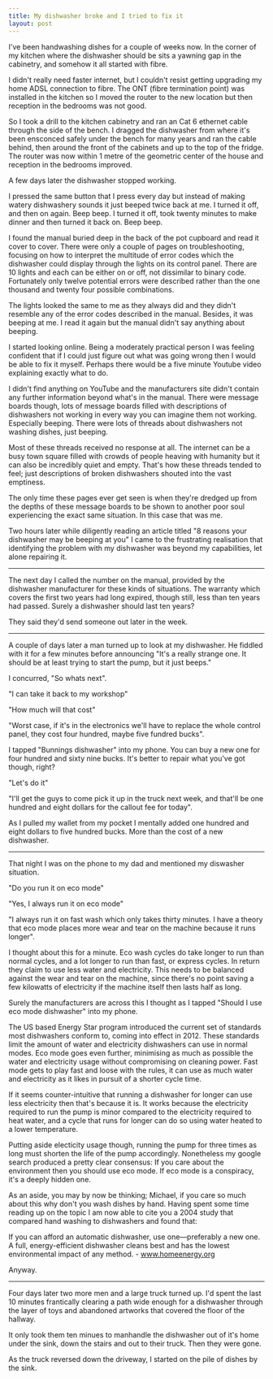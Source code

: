 ```yaml
---
title: My dishwasher broke and I tried to fix it
layout: post
---
```


I've been handwashing dishes for a couple of weeks now. In the corner of my kitchen where the dishwasher should be sits a yawning gap in the cabinetry, and somehow it all started with fibre.

<!--more-->

I didn't really need faster internet, but I couldn't resist getting upgrading my home ADSL connection to fibre. The ONT (fibre termination point) was installed in the kitchen so I moved the router to the new location but then reception in the bedrooms was not good.

So I took a drill to the kitchen cabinetry and ran an Cat 6 ethernet cable through the side of the bench. I dragged the dishwasher from where it's been ensconced safely under the bench for many years and ran the cable behind, then around the front of the cabinets and up to the top of the fridge. The router was now within 1 metre of the geometric center of the house and reception in the bedrooms improved.

A few days later the dishwasher stopped working.

I pressed the same button that I press every day but instead of making watery dishwashery sounds it just beeped twice back at me. I turned it off, and then on again. Beep beep. I turned it off, took twenty minutes to make dinner and then turned it back on. Beep beep.

I found the manual buried deep in the back of the pot cupboard and read it cover to cover. There were only a couple of pages on troubleshooting, focusing on how to interpret the multitude of error codes which the dishwasher could display through the lights on its control panel. There are 10 lights and each can be either on or off, not dissimilar to binary code. Fortunately only twelve potential errors were described rather than the one thousand and twenty four possible combinations.

The lights looked the same to me as they always did and they didn't resemble any of the error codes described in the manual. Besides, it was beeping at me. I read it again but the manual didn't say anything about beeping.

I started looking online. Being a moderately practical person I was feeling confident that if I could just figure out what was going wrong then I would be able to fix it myself. Perhaps there would be a five minute Youtube video explaining exactly what to do.

I didn't find anything on YouTube and the manufacturers site didn't contain any further information beyond what's in the manual. There were message boards though, lots of message boards filled with descriptions of dishwashers not working in every way you can imagine them not working. Especially beeping. There were lots of threads about dishwashers not washing dishes, just beeping.

Most of these threads received no response at all. The internet can be a busy town square filled with crowds of people heaving with humanity but it can also be incredibly quiet and empty. That's how these threads tended to feel; just descriptions of broken dishwashers shouted into the vast emptiness.

The only time these pages ever get seen is when they're dredged up from the depths of these message boards to be shown to another poor soul experiencing the exact same situation. In this case that was me.

Two hours later while diligently reading an article titled "8 reasons your dishwasher may be beeping at you" I came to the frustrating realisation that identifying the problem with my dishwasher was beyond my capabilities, let alone repairing it.

****

The next day I called the number on the manual, provided by the dishwasher manufacturer for these kinds of situations. The warranty which covers the first two years had long expired, though still, less than ten years had passed. Surely a dishwasher should last ten years?

They said they'd send someone out later in the week.

****

A couple of days later a man turned up to look at my dishwasher. He fiddled with it for a few minutes before announcing "It's a really strange one. It should be at least trying to start the pump, but it just beeps." 

I concurred, "So whats next".

"I can take it back to my workshop"

"How much will that cost"

"Worst case, if it's in the electronics we'll have to replace the whole control panel, they cost four hundred, maybe five fundred bucks".

I tapped "Bunnings dishwasher" into my phone. You can buy a new one for four hundred and sixty nine bucks. It's better to repair what you've got though, right?

"Let's do it"

"I'll get the guys to come pick it up in the truck next week, and that'll be one hundred and eight dollars for the callout fee for today".

As I pulled my wallet from my pocket I mentally added one hundred and eight dollars to five hundred bucks. More than the cost of a new dishwasher.

****

That night I was on the phone to my dad and mentioned my diswasher situation.

"Do you run it on eco mode"

"Yes, I always run it on eco mode"

"I always run it on fast wash which only takes thirty minutes. I have a theory that eco mode places more wear and tear on the machine because it runs longer".

I thought about this for a minute. Eco wash cycles do take longer to run than normal cycles, and a lot longer to run than fast, or express cycles. In return they claim to use less water and electricity. This needs to be balanced against the wear and tear on the machine, since there's no point saving a few kilowatts of electricity if the machine itself then lasts half as long.

Surely the manufacturers are across this I thought as I tapped "Should I use eco mode dishwasher" into my phone.

The US based Energy Star program introduced the current set of standards most dishwashers conform to, coming into effect in 2012. These standards limit the amount of water and electricity dishwashers can use in normal modes. Eco mode goes even further, minimising as much as possible the water and electricity usage without compromising on cleaning power. Fast mode gets to play fast and loose with the rules, it can use as much water and electricity as it likes in pursuit of a shorter cycle time.

If it seems counter-intuitive that running a dishwasher for longer can use less electricity then that's because it is. It works because the electricity required to run the pump is minor compared to the electricity required to heat water, and a cycle that runs for longer can do so using water heated to a lower temperature.

Putting aside electicity usage though, running the pump for three times as long must shorten the life of the pump accordingly. Nonetheless my google search produced a pretty clear consensus: If you care about the environment then you should use eco mode. If eco mode is a conspiracy, it's a deeply hidden one.

As an aside, you may by now be thinking; Michael, if you care so much about this why don't you wash dishes by hand. Having spent some time reading up on the topic I am now able to cite you a 2004 study that compared hand washing to dishwashers and found that:

<div class="blockquote">
If you can afford an automatic dishwasher, use one—preferably a new one. A full, energy-efficient dishwasher cleans best and has the lowest environmental impact of any method. - <a href="http://www.homeenergy.org/show/article/page/9/id/180">www.homeenergy.org</a>
</div>

Anyway.

****

Four days later two more men and a large truck turned up. I'd spent the last 10 minutes frantically clearing a path wide enough for a dishwasher through the layer of toys and abandoned artworks that covered the floor of the hallway.

It only took them ten minues to manhandle the dishwasher out of it's home under the sink, down the stairs and out to their truck. Then they were gone.

As the truck reversed down the driveway, I started on the pile of dishes by the sink.